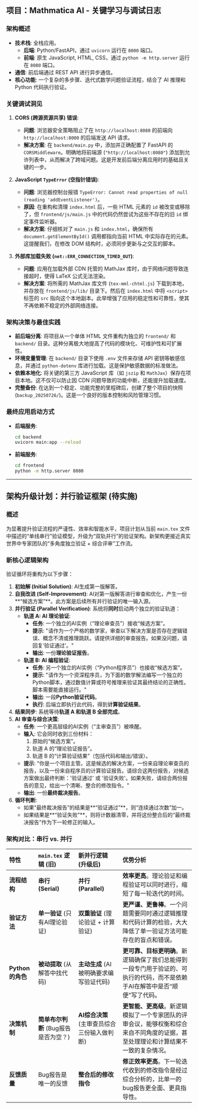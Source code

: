 ## 项目：Mathmatica AI - 关键学习与调试日志

### 架构概述
- **技术栈**: 全栈应用。
  - **后端**: Python/FastAPI，通过 `uvicorn` 运行在 `8000` 端口。
  - **前端**: 原生 JavaScript, HTML, CSS，通过 `python -m http.server` 运行在 `8080` 端口。
- **通信**: 前后端通过 REST API 进行异步通信。
- **核心功能**: 一个复杂的多步骤、迭代式数学问题验证流程，结合了 AI 推理和 Python 代码执行验证。

### 关键调试洞见

1.  **CORS (跨源资源共享) 错误**:
    - **问题**: 浏览器安全策略阻止了在 `http://localhost:8080` 的前端向 `http://localhost:8000` 的后端发送 API 请求。
    - **解决方案**: 在 `backend/main.py` 中，添加并正确配置了 FastAPI 的 `CORSMiddleware`。明确地将前端源 (`"http://localhost:8080"`) 添加到允许列表中，从而解决了跨域问题。这是开发前后端分离应用时的基础且关键的一步。

2.  **JavaScript `TypeError` (空指针错误)**:
    - **问题**: 浏览器控制台报错 `TypeError: Cannot read properties of null (reading 'addEventListener')`。
    - **原因**: 在重构和清理 `index.html` 后，一些 HTML 元素的 `id` 被改变或移除了，但 `frontend/js/main.js` 中的代码仍然尝试为这些不存在的旧 `id` 绑定事件监听器。
    - **解决方案**: 仔细核对了 `main.js` 和 `index.html`，确保所有 `document.getElementById()` 调用都指向当前 HTML 中实际存在的元素。这提醒我们，在修改 DOM 结构时，必须同步更新与之交互的脚本。

3.  **外部库加载失败 (`net::ERR_CONNECTION_TIMED_OUT`)**:
    - **问题**: 应用在加载外部 CDN 托管的 MathJax 库时，由于网络问题导致连接超时，使得 LaTeX 公式无法渲染。
    - **解决方案**: 将所需的 MathJax 库文件 (`tex-mml-chtml.js`) 下载到本地，并存放在 `frontend/js/lib/` 目录下。然后在 `index.html` 中将 `<script>` 标签的 `src` 指向这个本地副本。此举增强了应用的稳定性和可靠性，使其不再依赖不稳定的外部网络连接。

### 架构决策与最佳实践

- **前后端分离**: 将项目从一个单体 HTML 文件重构为独立的 `frontend/` 和 `backend/` 目录。这种分离极大地提高了代码的模块化、可维护性和可扩展性。
- **环境变量管理**: 在 `backend/` 目录下使用 `.env` 文件来存储 API 密钥等敏感信息，并通过 `python-dotenv` 库进行加载。这是保护敏感数据的标准做法。
- **依赖本地化**: 将关键的第三方 JavaScript 库（如 `jszip` 和 `MathJax`）保存在项目本地。这不仅可以防止因 CDN 问题导致的功能中断，还能提升加载速度。
- **完整备份**: 在达到一个稳定、功能完整的里程碑后，创建了整个项目的快照 (`backup_20250726/`)。这是一个良好的版本控制和风险管理习惯。

### 最终应用启动方式
- **后端服务**:
  ```bash
  cd backend
  uvicorn main:app --reload
  ```
- **前端服务**:
  ```bash
  cd frontend
  python -m http.server 8080
  ```

---

## 架构升级计划：并行验证框架 (待实施)

### 概述
为显著提升验证流程的严谨性、效率和智能水平，项目计划从当前 `main.tex` 文件中描述的“单线串行”验证模型，升级为“双轨并行”的验证架构。新架构更接近真实世界中专家团队的“多角度独立验证 + 综合评审”工作流。

### 新核心逻辑架构
验证循环将重构为以下步骤：

1.  **初始解 (Initial Solution)**: AI生成第一版解答。
2.  **自我改进 (Self-Improvement)**: AI对第一版解答进行审查和优化，产生一份**“候选方案”**。此方案是后续所有并行验证的唯一输入源。
3.  **并行验证 (Parallel Verification)**: 系统将**同时**启动两个独立的验证轨道：
    *   **轨道 A: AI 理论验证**:
        *   **任务**: 一个独立的AI实例（“理论审查员”）接收“候选方案”。
        *   **提示**: "请作为一个严格的数学家，审查以下解决方案是否存在逻辑错误、概念不清或推理跳跃。请提供详细的审查报告。如果没问题，请回复‘验证通过’。"
        *   **输出**: 一份**理论验证报告**。
    *   **轨道 B: AI 编程验证**:
        *   **任务**: 另一个独立的AI实例（“Python程序员”）也接收“候选方案”。
        *   **提示**: "请作为一个资深程序员，为下面的数学解法编写一个独立的Python脚本，通过数值计算或符号推理来验证其最终结论的正确性。脚本需要能直接运行。"
        *   **输出**: 一段**Python验证代码**。
        *   **执行**: 后端立即执行此代码，得到**计算验证结果**。
4.  **结果同步**: 系统等待**轨道 A 和轨道 B 全部完成**。
5.  **AI 审查与综合决策**:
    *   **任务**: 一个更高层级的AI实例（“主审查员”）被唤醒。
    *   **输入**: 它会同时收到三份材料：
        1.  原始的“候选方案”。
        2.  轨道 A 的“理论验证报告”。
        3.  轨道 B 的“计算验证结果”（包括代码和输出/错误）。
    *   **提示**: "你是一个项目主管。这是候选的解决方案，一份来自理论审查员的报告，以及一份来自程序员的计算验证报告。请综合这两份报告，对候选方案做出最终判断：'验证通过' 或 '验证失败'。如果失败，请综合两份报告的意见，给出一个清晰、整合的修改指令。"
    *   **输出**: 一份**最终裁决报告**。
6.  **循环判断**:
    *   如果“最终裁决报告”的结果是**“验证通过”**，则“连续通过次数”加一。
    *   如果结果是**“验证失败”**，则将计数器清零，并将这份整合后的“最终裁决报告”作为下一轮修正的输入。

### 架构对比：串行 vs. 并行

| 特性 | `main.tex` 逻辑 (旧) | 新并行逻辑 (升级后) | 优势分析 |
| :--- | :--- | :--- | :--- |
| **流程结构** | **串行 (Serial)** | **并行 (Parallel)** | **效率更高**。理论验证和编程验证可以同时进行，缩短了每一轮迭代的时间。 |
| **验证方法** | **单一验证** (只有AI理论验证) | **双重验证** (理论验证 + 计算验证) | **更严谨、更鲁棒**。一个问题需要同时通过逻辑推理和代码计算的检验，大大降低了单一验证方法可能存在的盲点和错误。 |
| **Python的角色** | **被动提取** (从解答中找代码) | **主动生成** (AI被明确要求编写验证代码) | **更可靠、目标更明确**。新逻辑确保了我们总能得到一段专门用于验证的、可执行的代码，而不是依赖于AI在解答中是否“顺便”写了代码。 |
| **决策机制** | **简单布尔判断** (Bug报告是否为空？) | **AI综合决策** (主审查员综合三份输入做判断) | **更智能、更高级**。新逻辑模拟了一个专家团队的评审会议，能够权衡和综合来自不同角度的证据，甚至处理理论和计算结果不一致的复杂情况。 |
| **反馈质量** | Bug报告是唯一的反馈 | **整合后的修改指令** | **修正效率更高**。下一轮迭代收到的修改指令是经过综合分析的，比单一的bug报告更全面、更具指导性。 |